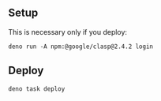 ## Setup

This is necessary only if you deploy:

```
deno run -A npm:@google/clasp@2.4.2 login
```

## Deploy

```sh
deno task deploy
```
